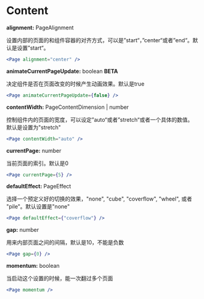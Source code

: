 # Content

**alignment:** PageAlignment

设置内部的页面的和组件容器的对齐方式，可以是”start“，”center“或者”end“。默认是设置”start“。

```jsx
<Page alignment="center" />
```



**animateCurrentPageUpdate:** boolean  **BETA**

决定组件是否在页面改变的时候产生动画效果。默认是true

```jsx
<Page animateCurrentPageUpdate={false} />
```



**contentWidth:** PageContentDimension \| number

控制组件内的页面的宽度，可以设定”auto“或者”stretch“或者一个具体的数值。默认是设置为"stretch"

```jsx
<Page contentWidth="auto" />
```



**currentPage:** number

当前页面的索引。默认是0

```jsx
<Page currentPage={5} />
```



**defaultEffect:** PageEffect

选择一个预定义好的切换的效果，"none", "cube", "coverflow", "wheel", 或者 "pile"。默认设置是"none"

```jsx
<Page defaultEffect={"coverflow"} />
```



**gap:** number

用来内部页面之间的间隔，默认是10，不能是负数

```jsx
<Page gap={0} />
```



**momentum:** boolean

当启动这个设置的时候，能一次翻过多个页面

```jsx
<Page momentum />
```

















